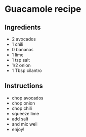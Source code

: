 # Guacamole recipe


## Ingredients

- 2 avocados
- 1 chili
- 0 bananas
- 1 lime
- 1 tsp salt
- 1/2 onion
- 1 Tbsp cilantro


## Instructions

- chop avocados
- chop onion
- chop chili
- squeeze lime
- add salt
- and mix well
- enjoy!
